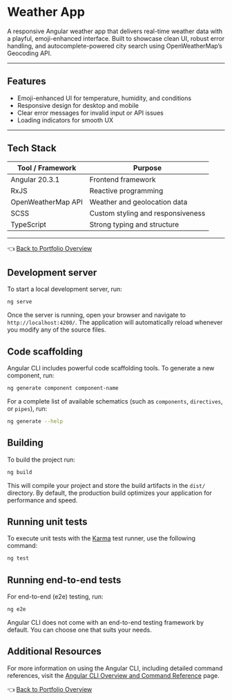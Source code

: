 # Weather App

A responsive Angular weather app that delivers real-time weather data with a playful, emoji-enhanced interface. Built to showcase clean UI, robust error handling, and autocomplete-powered city search using OpenWeatherMap’s Geocoding API.

---

## Features

- Emoji-enhanced UI for temperature, humidity, and conditions
- Responsive design for desktop and mobile
- Clear error messages for invalid input or API issues
- Loading indicators for smooth UX

---

## Tech Stack

| Tool / Framework       | Purpose                          |
|------------------------|----------------------------------|
| Angular 20.3.1         | Frontend framework               |
| RxJS                   | Reactive programming             |
| OpenWeatherMap API     | Weather and geolocation data     |
| SCSS                   | Custom styling and responsiveness |
| TypeScript             | Strong typing and structure      |

---

👈 [Back to Portfolio Overview](../README.md)

## Development server

To start a local development server, run:

```bash
ng serve
```

Once the server is running, open your browser and navigate to `http://localhost:4200/`. The application will automatically reload whenever you modify any of the source files.

## Code scaffolding

Angular CLI includes powerful code scaffolding tools. To generate a new component, run:

```bash
ng generate component component-name
```

For a complete list of available schematics (such as `components`, `directives`, or `pipes`), run:

```bash
ng generate --help
```

## Building

To build the project run:

```bash
ng build
```

This will compile your project and store the build artifacts in the `dist/` directory. By default, the production build optimizes your application for performance and speed.

## Running unit tests

To execute unit tests with the [Karma](https://karma-runner.github.io) test runner, use the following command:

```bash
ng test
```

## Running end-to-end tests

For end-to-end (e2e) testing, run:

```bash
ng e2e
```

Angular CLI does not come with an end-to-end testing framework by default. You can choose one that suits your needs.

## Additional Resources

For more information on using the Angular CLI, including detailed command references, visit the [Angular CLI Overview and Command Reference](https://angular.dev/tools/cli) page.

👈 [Back to Portfolio Overview](../README.md)
